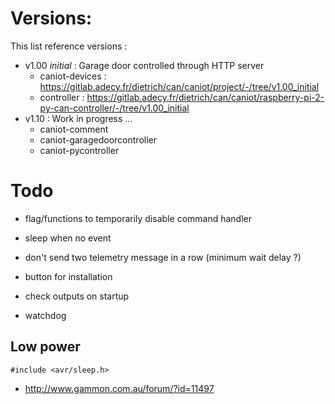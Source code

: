 # Versions:

This list reference versions :

- v1.00 *initial* : Garage door controlled through HTTP server
    - caniot-devices : https://gitlab.adecy.fr/dietrich/can/caniot/project/-/tree/v1.00_initial
    - controller : https://gitlab.adecy.fr/dietrich/can/caniot/raspberry-pi-2-py-can-controller/-/tree/v1.00_initial
- v1.10 : Work in progress ...
    - caniot-comment
    - caniot-garagedoorcontroller
    - caniot-pycontroller


# Todo

- flag/functions to temporarily disable command handler
- sleep when no event
- don't send two telemetry message in a row (minimum wait delay ?)

- button for installation
- check outputs on startup
- watchdog


## Low power

```
#include <avr/sleep.h>
```
- http://www.gammon.com.au/forum/?id=11497